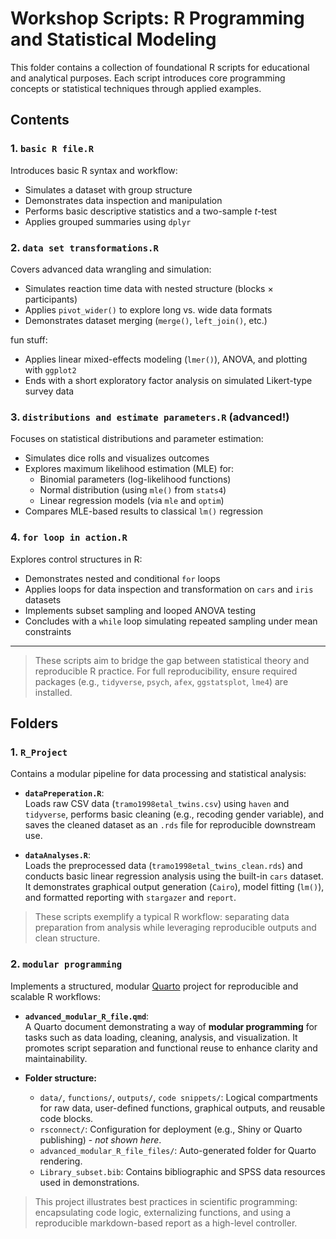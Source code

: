 # Workshop Scripts: R Programming and Statistical Modeling

This folder contains a collection of foundational R scripts for educational and analytical purposes. Each script introduces core programming concepts or statistical techniques through applied examples.

## Contents

### 1. `basic R file.R`

Introduces basic R syntax and workflow:
- Simulates a dataset with group structure
- Demonstrates data inspection and manipulation
- Performs basic descriptive statistics and a two-sample *t*-test
- Applies grouped summaries using `dplyr`

### 2. `data set transformations.R`

Covers advanced data wrangling and simulation:
- Simulates reaction time data with nested structure (blocks × participants)
- Applies `pivot_wider()` to explore long vs. wide data formats
- Demonstrates dataset merging (`merge()`, `left_join()`, etc.)

fun stuff:
- Applies linear mixed-effects modeling (`lmer()`), ANOVA, and plotting with `ggplot2`
- Ends with a short exploratory factor analysis on simulated Likert-type survey data

### 3. `distributions and estimate parameters.R` (advanced!)

Focuses on statistical distributions and parameter estimation:
- Simulates dice rolls and visualizes outcomes
- Explores maximum likelihood estimation (MLE) for:
  - Binomial parameters (log-likelihood functions)
  - Normal distribution (using `mle()` from `stats4`)
  - Linear regression models (via `mle` and `optim`)
- Compares MLE-based results to classical `lm()` regression

### 4. `for loop in action.R`

Explores control structures in R:
- Demonstrates nested and conditional `for` loops
- Applies loops for data inspection and transformation on `cars` and `iris` datasets
- Implements subset sampling and looped ANOVA testing
- Concludes with a `while` loop simulating repeated sampling under mean constraints

---

> These scripts aim to bridge the gap between statistical theory and reproducible R practice. For full reproducibility, ensure required packages (e.g., `tidyverse`, `psych`, `afex`, `ggstatsplot`, `lme4`) are installed.

## Folders

### 1. `R_Project`

Contains a modular pipeline for data processing and statistical analysis:

- **`dataPreperation.R`**:  
  Loads raw CSV data (`tramo1998etal_twins.csv`) using `haven` and `tidyverse`, performs basic cleaning (e.g., recoding gender variable), and saves the cleaned dataset as an `.rds` file for reproducible downstream use.

- **`dataAnalyses.R`**:  
  Loads the preprocessed data (`tramo1998etal_twins_clean.rds`) and conducts basic linear regression analysis using the built-in `cars` dataset. It demonstrates graphical output generation (`Cairo`), model fitting (`lm()`), and formatted reporting with `stargazer` and `report`.

> These scripts exemplify a typical R workflow: separating data preparation from analysis while leveraging reproducible outputs and clean structure.


### 2. `modular programming`

Implements a structured, modular [Quarto](https://quarto.org/) project for reproducible and scalable R workflows:

- **`advanced_modular_R_file.qmd`**:  
  A Quarto document demonstrating a way of **modular programming** for tasks such as data loading, cleaning, analysis, and visualization. It promotes script separation and functional reuse to enhance clarity and maintainability.

- **Folder structure:**
  - `data/`, `functions/`, `outputs/`, `code snippets/`: Logical compartments for raw data, user-defined functions, graphical outputs, and reusable code blocks.
  - `rsconnect/`: Configuration for deployment (e.g., Shiny or Quarto publishing) - *not shown here*.
  - `advanced_modular_R_file_files/`: Auto-generated folder for Quarto rendering.
  - `Library_subset.bib`: Contains bibliographic and SPSS data resources used in demonstrations.

> This project illustrates best practices in scientific programming: encapsulating code logic, externalizing functions, and using a reproducible markdown-based report as a high-level controller.